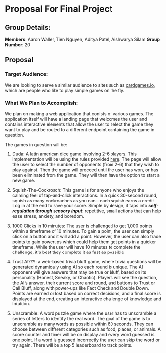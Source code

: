 # Proposal For Final Project

## Group Details:

 **Members**: Aaron Waller, Tien Nguyen, Aditya Patel, Aishwarya Silam
 **Group Number**: 20

## Proposal

### Target Audience:

We are looking to serve a similar audience to sites such as [cardgames.io](https://cardgames.io/), which are people who like to play simple games on the fly.

### What We Plan to Accomplish:

We plan on making a web application that conists of various games.  The application itself will have a landing page that welcomes the user and contains interactive elements that allow the user to select the game they want to play and be routed to a different endpoint containing the game in question. 

The games in question will be:

1. Duda: A latin american dice game involving 2-6 players. This implementation will be using the rules provided [here](https://bead.game/games/dice-games/dudo). The page will allow the user to select the number of opponents (from 2-6) that they wish to play against. Then the game will proceed until the user has won, or has been eliminated from the game. They will then have the option to start a new game.

2. Squish-The-Cockroach: This game is for anyone who enjoys the calming feel of tap-and-click interactions. In a quick 30-second round, squish as many cockroaches as you can—each squish earns a credit. Log in at the end to save your score. Simple by design, it taps into ***self-regulation through sensory input***: repetitive, small actions that can help ease stress, anxiety, and boredom.


3. 1000 Clicks in 10 minutes: The user is challenged to get 1,000 points within a timeframe of 10 minutes. To gain a point, the user can simply click on a button and it will add a point. However, the user can also trade points to gain powerups which could help them get points in a quicker timeframe. While the user will have 10 minutes to complete the challenge, it's best they complete it as fast as possible 

4.  Trust AI?!?!: a web-based trivia bluff game, where trivia questions will be generated dynamically using AI so each round is unique. The AI opponent will give answers that may be true or bluff, based on its personality (Honest, Sneaky, or Chaotic). Players will see the question, the AI’s answer, their current score and round, and buttons to Trust or Call Bluff, along with power-ups like Fact Check and Double Down. Points are earned or lost based on correct decisions, and a final score is displayed at the end, creating an interactive challenge of knowledge and intuition.

5. Unscramble: A word puzzle game where the user has to unscramble a series of letters to identify the real word. The goal of the game is to unscramble as many words as possible within 60 seconds. They can choose between different categories such as food, places, or animals. A score counter and timer will be on display and every word guessed is one point. If a word is guessed incorrectly the user can skip the word or try again. There will be a top 5 leaderboard to track points.